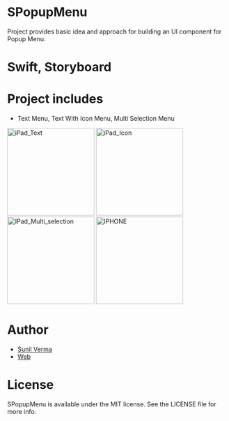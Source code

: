 # SPopupMenu
Project provides basic idea and approach for building an UI component for Popup Menu.

# Swift, Storyboard

# Project includes
* Text Menu, Text With Icon Menu, Multi Selection Menu

<img width="200" alt="iPad_Text" src="https://github.com/email2sunilverma/SPopupMenu/assets/71516140/9923de8a-e89d-4f5d-9e14-0e4b7fdf6df0">
<img width="200" alt="iPad_Icon" src="https://github.com/email2sunilverma/SPopupMenu/assets/71516140/90421dcd-83e9-47a4-a53b-5663631b2159">
<img width="200" alt="IPad_Multi_selection" src="https://github.com/email2sunilverma/SPopupMenu/assets/71516140/c63dcd4c-de26-45d9-bfad-c78616bb05db">
<img width="200" alt="IPHONE" src="https://github.com/email2sunilverma/SPopupMenu/assets/71516140/f6701491-d269-4907-9444-3235397b32f0">



# Author   

* [Sunil Verma](https://github.com/email2sunilverma)
* [Web](https://sites.google.com/view/sunil-kumar-verma/home/)


# License
SPopupMenu is available under the MIT license. See the LICENSE file for more info.


